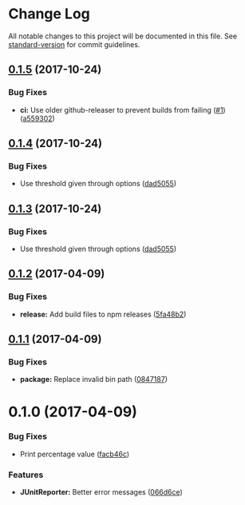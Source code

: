 # Change Log

All notable changes to this project will be documented in this file. See [standard-version](https://github.com/conventional-changelog/standard-version) for commit guidelines.

<a name="0.1.5"></a>
## [0.1.5](https://github.com/ls-age/esdoc-coverage/compare/v0.1.4...v0.1.5) (2017-10-24)


### Bug Fixes

* **ci:** Use older github-releaser to prevent builds from failing ([#1](https://github.com/ls-age/esdoc-coverage/issues/1)) ([a559302](https://github.com/ls-age/esdoc-coverage/commit/a559302))



<a name="0.1.4"></a>
## [0.1.4](https://github.com/ls-age/esdoc-coverage/compare/v0.1.2...v0.1.4) (2017-10-24)


### Bug Fixes

* Use threshold given through options ([dad5055](https://github.com/ls-age/esdoc-coverage/commit/dad5055))



<a name="0.1.3"></a>
## [0.1.3](https://github.com/ls-age/esdoc-coverage/compare/v0.1.2...v0.1.3) (2017-10-24)


### Bug Fixes

* Use threshold given through options ([dad5055](https://github.com/ls-age/esdoc-coverage/commit/dad5055))



<a name="0.1.2"></a>
## [0.1.2](https://github.com/ls-age/esdoc-coverage/compare/v0.1.1...v0.1.2) (2017-04-09)


### Bug Fixes

* **release:** Add build files to npm releases ([5fa48b2](https://github.com/ls-age/esdoc-coverage/commit/5fa48b2))



<a name="0.1.1"></a>
## [0.1.1](https://github.com/ls-age/esdoc-coverage/compare/v0.1.0...v0.1.1) (2017-04-09)


### Bug Fixes

* **package:** Replace invalid bin path ([0847187](https://github.com/ls-age/esdoc-coverage/commit/0847187))



<a name="0.1.0"></a>
# 0.1.0 (2017-04-09)


### Bug Fixes

* Print percentage value ([facb46c](https://github.com/ls-age/esdoc-coverage/commit/facb46c))


### Features

* **JUnitReporter:** Better error messages ([066d6ce](https://github.com/ls-age/esdoc-coverage/commit/066d6ce))
